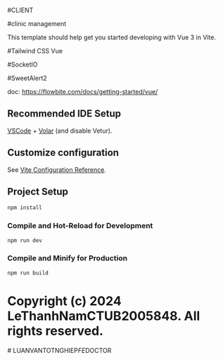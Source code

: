#CLIENT

#clinic management

This template should help get you started developing with Vue 3 in Vite.

#Tailwind CSS Vue

#SocketIO

#SweetAlert2

doc: https://flowbite.com/docs/getting-started/vue/

## Recommended IDE Setup

[VSCode](https://code.visualstudio.com/) + [Volar](https://marketplace.visualstudio.com/items?itemName=Vue.volar) (and disable Vetur).

## Customize configuration

See [Vite Configuration Reference](https://vitejs.dev/config/).

## Project Setup

```sh
npm install
```

### Compile and Hot-Reload for Development

```sh
npm run dev
```

### Compile and Minify for Production

```sh
npm run build
```

# Copyright (c) 2024 LeThanhNamCTUB2005848. All rights reserved.
#   L U A N V A N T O T N G H I E P _ F E _ D O C T O R 
 
 
